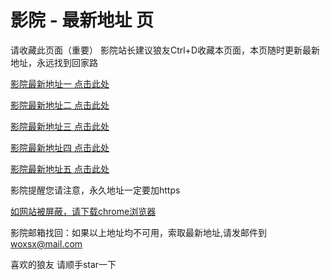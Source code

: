 # 影院 - 最新地址 页

请收藏此页面（重要）
影院站长建议狼友Ctrl+D收藏本页面，本页随时更新最新地址，永远找到回家路

[影院最新地址一 点击此处](https://50af.buzz/) 

[影院最新地址二 点击此处](https://50ak.buzz/) 

[影院最新地址三 点击此处](https://50an.buzz/) 

[影院最新地址四 点击此处](https://50am.buzz/) 

[影院最新地址五 点击此处](https://50aj.buzz/) 

影院提醒您请注意，永久地址一定要加https

[如网站被屏蔽，请下载chrome浏览器](https://8xe23.com/chrome_93.0.4577.82.apk) 

影院邮箱找回：如果以上地址均不可用，索取最新地址,请发邮件到 woxsx@mail.com

喜欢的狼友 请顺手star一下